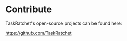 # Contribute

TaskRatchet's open-source projects can be found here:

<https://github.com/TaskRatchet>
